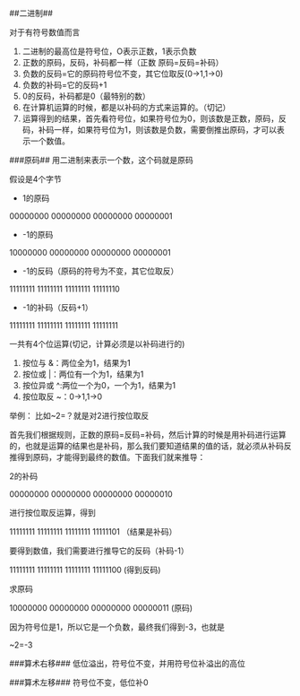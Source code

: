##二进制##

对于有符号数值而言

1. 二进制的最高位是符号位，O表示正数，1表示负数
2. 正数的原码，反码，补码都一样（正数 原码=反码=补码）
3. 负数的反码=它的原码符号位不变，其它位取反(0->1,1->0)
4. 负数的补码=它的反码+1
5. 0的反码，补码都是0（最特别的数）
6. 在计算机运算的时候，都是以补码的方式来运算的。（切记）
7. 运算得到的结果，首先看符号位，如果符号位为0，则该数是正数，原码，反码，补码一样，如果符号位为1，则该数是负数，需要倒推出原码，才可以表示一个数值。

###原码##
用二进制来表示一个数，这个码就是原码

假设是4个字节

* 1的原码

00000000 00000000 00000000 00000001

* -1的原码

10000000 00000000 00000000 00000001

* -1的反码（原码的符号为不变，其它位取反）

11111111 11111111 11111111 11111110

* -1的补码（反码+1）

11111111 11111111 11111111 11111111

一共有4个位运算(切记，计算必须是以补码进行的)

1. 按位与 &：两位全为1，结果为1
2. 按位或 |：两位有一个为1，结果为1
3. 按位异或 ^:两位一个为0，一个为1，结果为1
4. 按位取反 ~：0->1,1->0


举例：
比如~2=？就是对2进行按位取反

首先我们根据规则，正数的原码=反码=补码，然后计算的时候是用补码进行运算的，也就是运算的结果也是补码，那么我们要知道结果的值的话，就必须从补码反推得到原码，才能得到最终的数值。下面我们就来推导：

2的补码

00000000 00000000 00000000 00000010

进行按位取反运算，得到

11111111 11111111 11111111 11111101 （结果是补码）

要得到数值，我们需要进行推导它的反码（补码-1）

11111111 11111111 11111111 11111100 (得到反码)

求原码

10000000 00000000 00000000 00000011 (原码)

因为符号位是1，所以它是一个负数，最终我们得到-3，也就是

~2=-3

###算术右移###
低位溢出，符号位不变，并用符号位补溢出的高位

###算术左移###
符号位不变，低位补0